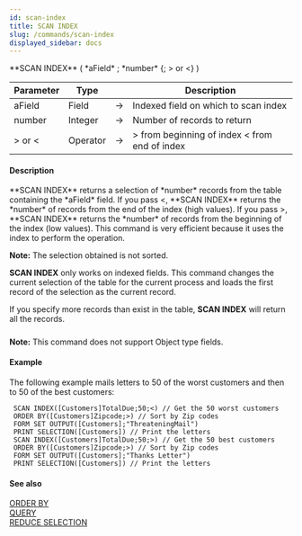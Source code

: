 ```yaml
---
id: scan-index
title: SCAN INDEX
slug: /commands/scan-index
displayed_sidebar: docs
---
```


<!--REF #_command_.SCAN INDEX.Syntax-->**SCAN INDEX** ( *aField* ; *number* {; > or <} )<!-- END REF-->
<!--REF #_command_.SCAN INDEX.Params-->
| Parameter | Type |  | Description |
| --- | --- | --- | --- |
| aField | Field | &srarr; | Indexed field on which to scan index |
| number | Integer | &srarr; | Number of records to return |
| > or < | Operator | &srarr; | > from beginning of index < from end of index |

<!-- END REF-->

#### Description 

<!--REF #_command_.SCAN INDEX.Summary-->**SCAN INDEX** returns a selection of *number* records from the table containing the *aField* field.<!-- END REF--> If you pass <, **SCAN INDEX** returns the *number* of records from the end of the index (high values). If you pass >, **SCAN INDEX** returns the *number* of records from the beginning of the index (low values). This command is very efficient because it uses the index to perform the operation.

**Note:** The selection obtained is not sorted.

**SCAN INDEX** only works on indexed fields. This command changes the current selection of the table for the current process and loads the first record of the selection as the current record.

If you specify more records than exist in the table, **SCAN INDEX** will return all the records.

##### 

**Note:** This command does not support Object type fields.

#### Example 

The following example mails letters to 50 of the worst customers and then to 50 of the best customers:

```4d
 SCAN INDEX([Customers]TotalDue;50;<) // Get the 50 worst customers
 ORDER BY([Customers]Zipcode;>) // Sort by Zip codes
 FORM SET OUTPUT([Customers];"ThreateningMail")
 PRINT SELECTION([Customers]) // Print the letters
 SCAN INDEX([Customers]TotalDue;50;>) // Get the 50 best customers
 ORDER BY([Customers]Zipcode;>) // Sort by Zip codes
 FORM SET OUTPUT([Customers];"Thanks Letter")
 PRINT SELECTION([Customers]) // Print the letters
```

#### See also 

[ORDER BY](order-by.md)  
[QUERY](query.md)  
[REDUCE SELECTION](reduce-selection.md)  